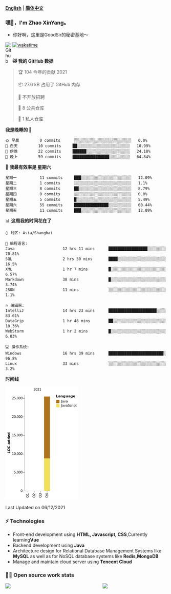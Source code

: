[**English**](README.md) | [**简体中文**](README.zh_CN.md)
### 嘿👋，I'm Zhao XinYang。

- 你好啊，这里是GoodSir的秘密基地～

[![wakatime](https://wakatime.com/badge/user/04e3f192-51ae-42c4-9648-523f599b5595.svg)](https://wakatime.com/@04e3f192-51ae-42c4-9648-523f599b5595)
<a href="https://github.com/1677883418">
<img align="left" alt="Github" width="22px" src="https://cdn.jsdelivr.net/npm/simple-icons@v3/icons/github.svg" />
</a>
<br/>
<br/>

<!--START_SECTION:waka-->
**🐱 我的 GitHub 数据** 

> 🏆 104 今年的贡献 2021
 > 
> 📦 27.6 kB 占用了 GitHub 内存 
 > 
> 🚫 不开放招聘
 > 
> 📜 8 公共仓库 
 > 
> 🔑 1 私人仓库 
 > 
**我是晚睡的 🦉** 

```text
🌞 早晨         0 commits      ░░░░░░░░░░░░░░░░░░░░░░░░░   0.0% 
🌆 白天         10 commits     ██░░░░░░░░░░░░░░░░░░░░░░░   10.99% 
🌃 傍晚         22 commits     ██████░░░░░░░░░░░░░░░░░░░   24.18% 
🌙 晚上         59 commits     ████████████████░░░░░░░░░   64.84%

```
📅 **我最有效率是 星期六** 

```text
星期一          11 commits     ███░░░░░░░░░░░░░░░░░░░░░░   12.09% 
星期二          1 commits      ░░░░░░░░░░░░░░░░░░░░░░░░░   1.1% 
星期三          8 commits      ██░░░░░░░░░░░░░░░░░░░░░░░   8.79% 
星期四          0 commits      ░░░░░░░░░░░░░░░░░░░░░░░░░   0.0% 
星期五          5 commits      █░░░░░░░░░░░░░░░░░░░░░░░░   5.49% 
星期六          55 commits     ███████████████░░░░░░░░░░   60.44% 
星期天          11 commits     ███░░░░░░░░░░░░░░░░░░░░░░   12.09%

```


📊 **这周我的时间花在了** 

```text
⌚︎ 时区: Asia/Shanghai

💬 编程语言: 
Java                     12 hrs 11 mins      █████████████████░░░░░░░░   70.81% 
SQL                      2 hrs 50 mins       ████░░░░░░░░░░░░░░░░░░░░░   16.5% 
XML                      1 hr 7 mins         █░░░░░░░░░░░░░░░░░░░░░░░░   6.57% 
Markdown                 38 mins             █░░░░░░░░░░░░░░░░░░░░░░░░   3.74% 
JSON                     11 mins             ░░░░░░░░░░░░░░░░░░░░░░░░░   1.1%

🔥 编辑器: 
IntelliJ                 14 hrs 23 mins      █████████████████████░░░░   83.61% 
DataGrip                 1 hr 46 mins        ██░░░░░░░░░░░░░░░░░░░░░░░   10.36% 
WebStorm                 1 hr 2 mins         █░░░░░░░░░░░░░░░░░░░░░░░░   6.03%

💻 操作系统: 
Windows                  16 hrs 39 mins      ████████████████████████░   96.8% 
Linux                    33 mins             ░░░░░░░░░░░░░░░░░░░░░░░░░   3.2%

```

**时间线**

![Chart not found](https://raw.githubusercontent.com/1677883418/1677883418/master/charts/bar_graph.png) 


 Last Updated on 06/12/2021
<!--END_SECTION:waka-->


### ⚡ Technologies
- Front-end development using **HTML, Javascript, CSS**,Currently learning**Vue**
- Backend development using **Java**
- Architecture design for Relational Database Management Systems like **MySQL** as well as for NoSQL database systems like **Redis,MongoDB**
- Manage and maintain cloud server using **Tencent Cloud**

### 👨‍💻 Open source work stats

<img align="left" src="https://github-readme-stats.vercel.app/api?username=1677883418&theme=tokyonight&show_icons=true" />
<img align='right' src='https://octodex.github.com/images/daftpunktocat-thomas.gif' width='200"'>